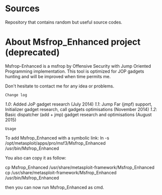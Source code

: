 Sources
=======

Repository that contains random but useful source codes.





About Msfrop_Enhanced project (deprecated)
===================================

Msfrop-Enhanced is a msfrop by Offensive Security with Jump Oriented Programming implementation.
This tool is optimized for JOP gadgets hunting and will be improved when time permits me.

Don't hesitate to contact me for any idea or problems.

```
Change log
```

*1.0*: Added JoP gadget research  (July 2014)
*1.1*: Jump Far (jmpf) support, Initializer gadget research, call gadgets optimisations (November 2014)
*1.2*: Basic dispatcher (add + jmp) gadget research and optimisations (August 2015)

```
Usage
```

To add Msfrop_Enhanced with a symbolic link:
ln -s /opt/metasploit/apps/pro/msf3/Msfrop_Enhanced /usr/bin/Msfrop_Enhanced

You also can copy it as follow:

cp Msfrop_Enhanced /usr/share/metasploit-framework/Msfrop_Enhanced 
cp /usr/share/metasploit-framework/Msfrop_Enhanced /usr/bin/Msfrop_Enhanced 

then you can now run Msfrop_Enhanced as cmd.


